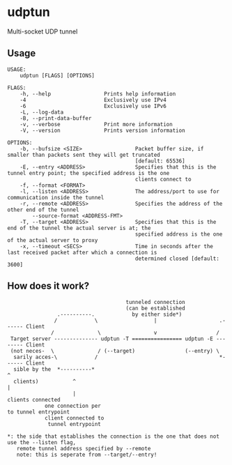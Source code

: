 # udptun

Multi-socket UDP tunnel

## Usage

    USAGE:
        udptun [FLAGS] [OPTIONS]
    
    FLAGS:
        -h, --help                 Prints help information
        -4                         Exclusively use IPv4
        -6                         Exclusively use IPv6
        -L, --log-data             
        -B, --print-data-buffer    
        -v, --verbose              Print more information
        -V, --version              Prints version information
    
    OPTIONS:
        -b, --bufsize <SIZE>                 Packet buffer size, if smaller than packets sent they will get truncated
                                             [default: 65536]
        -E, --entry <ADDRESS>                Specifies that this is the tunnel entry point; the specified address is the one
                                             clients connect to
        -f, --format <FORMAT>                
        -l, --listen <ADDRESS>               The address/port to use for communication inside the tunnel
        -r, --remote <ADDRESS>               Specifies the address of the other end of the tunnel
            --source-format <ADDRESS-FMT>    
        -T, --target <ADDRESS>               Specifies that this is the end of the tunnel the actual server is at; the
                                             specified address is the one of the actual server to proxy
        -x, --timeout <SECS>                 Time in seconds after the last received packet after which a connection is
                                             determined closed [default: 3600]


## How does it work?

                                          tunneled connection
                                          (can be established
                    .----------.            by either side*)
                   /            \                  |                    .------ Client
                  /              \                 v                   /
     Target server -------------- udptun -T ================ udptun -E -------- Client
     (not neces-  \              / (--target)                (--entry) \
      sarily acces-\            /                                       *------ Client
      sible by the  *----------*                                                  ^
      clients)           ^                                                        |
                         |                                                clients connected
                one connection per                                       to tunnel entrypoint
                client connected to
                 tunnel entrypoint

    *: the side that establishes the connection is the one that does not use the --listen flag,
       remote tunnel address specified by --remote
       note: this is seperate from --target/--entry!